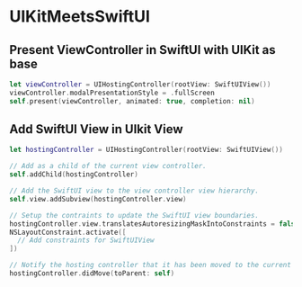 # UIKitMeetsSwiftUI

## Present ViewController in SwiftUI with UIKit as base

```swift
let viewController = UIHostingController(rootView: SwiftUIView())
viewController.modalPresentationStyle = .fullScreen
self.present(viewController, animated: true, completion: nil)
```

## Add SwiftUI View in UIkit View

```swift
let hostingController = UIHostingController(rootView: SwiftUIView())

// Add as a child of the current view controller.
self.addChild(hostingController)

// Add the SwiftUI view to the view controller view hierarchy.
self.view.addSubview(hostingController.view)

// Setup the contraints to update the SwiftUI view boundaries.
hostingController.view.translatesAutoresizingMaskIntoConstraints = false
NSLayoutConstraint.activate([
  // Add constraints for SwiftUIView
])

// Notify the hosting controller that it has been moved to the current view controller.
hostingController.didMove(toParent: self)
```
